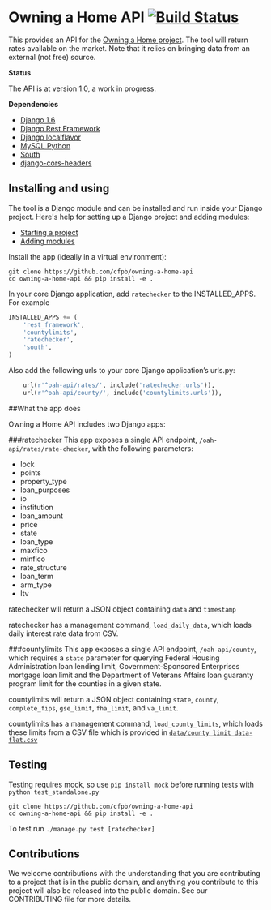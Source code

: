 # Owning a Home API [![Build Status](https://travis-ci.org/cfpb/owning-a-home-api.svg?branch=master)](https://travis-ci.org/cfpb/owning-a-home-api)

This provides an API for the [Owning a Home project](https://github.com/cfpb/owning-a-home). The tool will return rates available on the market. 
Note that it relies on bringing data from an external (not free) source.

**Status**

The API is at version 1.0, a work in progress. 

**Dependencies**
 * [Django 1.6](https://docs.djangoproject.com/en/1.6/)
 * [Django Rest Framework](http://www.django-rest-framework.org)
 * [Django localflavor](https://github.com/django/django-localflavor)
 * [MySQL Python](http://mysql-python.sourceforge.net/)
 * [South](http://south.aeracode.org)
 * [django-cors-headers](https://github.com/ottoyiu/django-cors-headers)

## Installing and using

The tool is a Django module and can be installed and run inside your Django project.
Here's help for setting up a Django project and adding modules:
 - [Starting a project](https://docs.djangoproject.com/en/1.6/intro/tutorial01/)
 - [Adding modules](https://docs.djangoproject.com/en/1.6/ref/django-admin/#startproject-projectname-destination)

Install the app (ideally in a virtual environment):

```shell
git clone https://github.com/cfpb/owning-a-home-api
cd owning-a-home-api && pip install -e .
```

In your core Django application, add `ratechecker` to the INSTALLED_APPS.  For example
```python
INSTALLED_APPS += (
    'rest_framework',
    'countylimits',
    'ratechecker',
    'south',
)
```

Also add the following urls to your core Django application’s urls.py:
```python
    url(r'^oah-api/rates/', include('ratechecker.urls')),
    url(r'^oah-api/county/', include('countylimits.urls')),
```

##What the app does

Owning a Home API includes two Django apps:

###ratechecker
This app exposes a single API endpoint, `/oah-api/rates/rate-checker`, with the following parameters:
 - lock
 - points
 - property_type
 - loan_purposes
 - io
 - institution
 - loan_amount
 - price
 - state
 - loan_type
 - maxfico
 - minfico
 - rate_structure
 - loan_term
 - arm_type
 - ltv

ratechecker will return a JSON object containing `data` and `timestamp`

ratechecker has a management command, `load_daily_data`, which loads daily interest rate data from CSV.

###countylimits
This app exposes a single API endpoint, `/oah-api/county`, which requires a `state` parameter for querying Federal Housing Administration loan lending limit, Government-Sponsored Enterprises mortgage loan limit and the Department of Veterans Affairs loan guaranty program limit for the counties in a given state.

countylimits will return a JSON object containing `state`, `county`, `complete_fips`, `gse_limit`, `fha_limit`, and `va_limit`.

countylimits has a management command, `load_county_limits`, which loads these limits from a CSV file which is provided in [`data/county_limit_data-flat.csv`](https://github.com/cfpb/owning-a-home-api/blob/master/data/county_limit_data-flat.csv)

## Testing
Testing requires mock, so use `pip install mock` before running tests with `python test_standalone.py`
















```shell
git clone https://github.com/cfpb/owning-a-home-api
cd owning-a-home-api && pip install -e .
```







To test run ``./manage.py test [ratechecker]``

## Contributions

We welcome contributions with the understanding that you are contributing to a project that is in the public domain, and anything you contribute to this project will also be released into the public domain. See our CONTRIBUTING file for more details.
